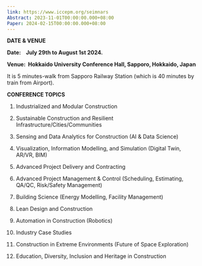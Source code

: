```yaml
---
link: https://www.iccepm.org/seimnars
Abstract: 2023-11-01T00:00:00.000+08:00
Paper: 2024-02-15T00:00:00.000+08:00
---
```

**DATE & VENUE**

**Date:    July 29th to August 1st 2024.**

**Venue:  Hokkaido University Conference Hall, Sapporo, Hokkaido, Japan** 

It is 5 minutes-walk from Sapporo Railway Station (which is 40 minutes by train from Airport).

**CONFERENCE TOPICS**

1. Industrialized and Modular Construction

2. Sustainable Construction and Resilient Infrastructure/Cities/Communities

3. Sensing and Data Analytics for Construction (AI & Data Science)

4. Visualization, Information Modelling, and Simulation (Digital Twin, AR/VR, BIM)

5. Advanced Project Delivery and Contracting

6. Advanced Project Management & Control (Scheduling, Estimating, QA/QC, Risk/Safety Management)

7. Building Science (Energy Modelling, Facility Management)

8. Lean Design and Construction

9. Automation in Construction (Robotics)

10. Industry Case Studies

11. Construction in Extreme Environments (Future of Space Exploration)

12. Education, Diversity, Inclusion and Heritage in Construction